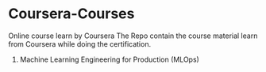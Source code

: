 # Coursera-Courses
Online course learn by Coursera 
The Repo contain the course material learn from Coursera while doing the certification.
1) Machine Learning Engineering for Production (MLOps)

